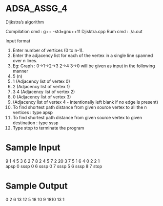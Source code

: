 # ADSA_ASSG_4

Dijkstra’s algorithm

Compilation cmd : g++ -std=gnu++11 Djisktra.cpp
Rum cmd : ./a.out

Input format
1. Enter number of vertices (0 to n-1).
2. Enter the adjacency list for each of the vertex in a single line spanned over n lines.
3. Eg: Graph : 0->1->2->3 2->4 3->0 will be given as input in the following manner
4. 5 (n)
5. 1 (Adjacency list of vertex 0)
6. 2 (Adjacency list of vertex 1)
7. 3 4 (Adjacency list of vertex 2)
8. 0 (Adjacency list of vertex 3)
9.   (Adjacency list of vertex 4 - intentionally left blank if no edge is present)
10. To find shortest path distance from given source vertex to all the n vertices : type apsp <source>
11. To find shortest path distance from given source vertex to given destination : type sssp <source> <destination>
12. Type stop to terminate the program
  
# Sample Input
9
1 4
5
3
6
2 7 8
2
4
5 7
2 20
3
7
5
1 6 4
0
2
2 1  
apsp 0
sssp 0 6
sssp 0 7
sssp 5 6
sssp 8 7
stop
  
# Sample Output
0 2 6 13 12 5 18 10 9
1810
13
1
